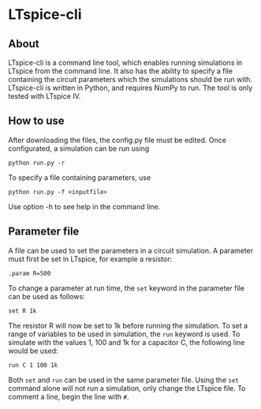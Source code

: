 # LTspice-cli

## About

LTspice-cli is a command line tool, which enables running simulations in LTspice from the command line. It also has the ability to specify a file containing the circuit parameters which the simulations should be run with. LTspice-cli is written in Python, and requires NumPy to run. The tool is only tested with LTspice IV.

## How to use

After downloading the files, the config.py file must be edited. Once configurated, a simulation can be run using
```
python run.py -r
```
To specify a file containing parameters, use
```
python run.py -f <inputfile>
```
Use option -h to see help in the command line.

## Parameter file

A file can be used to set the parameters in a circuit simulation. A parameter must first be set in LTspice, for example a resistor:

```
.param R=500
```
To change a parameter at run time, the `set` keyword in the parameter file can be used as follows:
```
set R 1k
```
The resistor R will now be set to 1k before running the simulation. To set a range of variables to be used in simulation, the `run` keyword is used. To simulate with the values 1, 100 and 1k for a capacitor C, the following line would be used:
```
run C 1 100 1k
```
Both `set` and `run` can be used in the same parameter file. Using the `set` command alone will not run a simulation, only change the LTspice file. To comment a line, begin the line with `#`.
